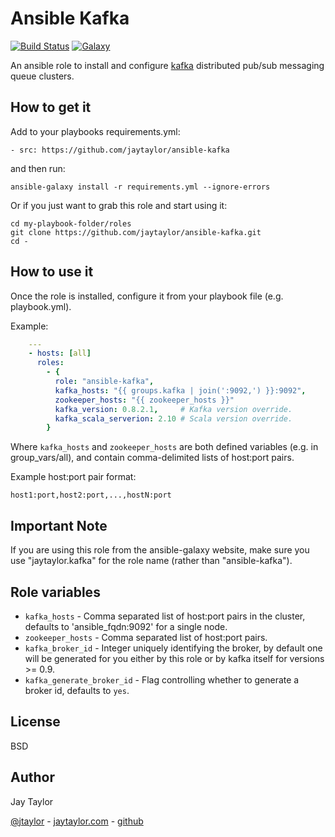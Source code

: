 # Ansible Kafka

[![Build Status](https://travis-ci.org/jaytaylor/ansible-kafka.svg?branch=master)](https://travis-ci.org/jaytaylor/ansible-kafka)
[![Galaxy](https://img.shields.io/badge/galaxy-jaytaylor.kafka-blue.svg)](https://galaxy.ansible.com/list#/roles/4083)

An ansible role to install and configure [kafka](https://kafka.apache.org/) distributed pub/sub messaging queue clusters.

## How to get it

Add to your playbooks requirements.yml:

    - src: https://github.com/jaytaylor/ansible-kafka

and then run:

    ansible-galaxy install -r requirements.yml --ignore-errors

Or if you just want to grab this role and start using it:

    cd my-playbook-folder/roles
    git clone https://github.com/jaytaylor/ansible-kafka.git
    cd -

## How to use it

Once the role is installed, configure it from your playbook file (e.g. playbook.yml).

Example:

```yml
    ---
    - hosts: [all]
      roles:
        - {
          role: "ansible-kafka",
          kafka_hosts: "{{ groups.kafka | join(':9092,') }}:9092",
          zookeeper_hosts: "{{ zookeeper_hosts }}"
          kafka_version: 0.8.2.1,     # Kafka version override.
          kafka_scala_serverion: 2.10 # Scala version override.
        }
```

Where `kafka_hosts` and `zookeeper_hosts` are both defined variables
(e.g. in group_vars/all), and contain comma-delimited lists of host:port pairs.

Example host:port pair format:

    host1:port,host2:port,...,hostN:port

## Important Note

If you are using this role from the ansible-galaxy website, make sure you use "jaytaylor.kafka" for the role name (rather than "ansible-kafka").

## Role variables

- `kafka_hosts` - Comma separated list of host:port pairs in the cluster, defaults to 'ansible_fqdn:9092' for a single node.
- `zookeeper_hosts` - Comma separated list of host:port pairs.
- `kafka_broker_id` - Integer uniquely identifying the broker, by default one will be generated for you either by this role or by kafka itself for versions >= 0.9.
- `kafka_generate_broker_id` - Flag controlling whether to generate a broker id, defaults to `yes`.

## License

BSD

## Author

Jay Taylor

[@jtaylor](https://twitter.com/jtaylor) - [jaytaylor.com](http://jaytaylor.com) - [github](https://github.com/jaytaylor)

